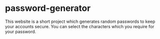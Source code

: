 # password-generator
This website is a short project which generates random passwords to keep your accounts secure.
You can select the characters which you require for your password.
